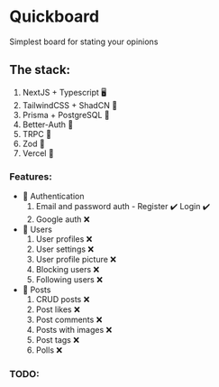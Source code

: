 # Quickboard

Simplest board for stating your opinions

## The stack:

1. NextJS + Typescript 🖥️
2. TailwindCSS + ShadCN 🎨
3. Prisma + PostgreSQL 🐘
4. Better-Auth 🔐
5. TRPC 📡
6. Zod 🧩
7. Vercel 🚀

### Features:

- 🔐 Authentication
  1. Email and password auth - Register ✔️ Login ✔️
  2. Google auth ❌
- 🤵 Users
  1. User profiles ❌
  2. User settings ❌
  3. User profile picture ❌
  4. Blocking users ❌
  5. Following users ❌
- 📝 Posts
  1.  CRUD posts ❌
  2.  Post likes ❌
  3.  Post comments ❌
  4.  Posts with images ❌
  5.  Post tags ❌
  6.  Polls ❌

### TODO:
